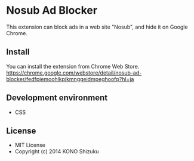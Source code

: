 Nosub Ad Blocker
==================

This extension can block ads in a web site "Nosub", and hide it on Google Chrome.

## Install
You can install the extension from Chrome Web Store.<br />
https://chrome.google.com/webstore/detail/nosub-ad-blocker/fedfpjemoohlkpjkmnggeidmpeghoofp?hl=ja

## Development environment
* CSS

## License
* MIT License
* Copyright (c) 2014 KONO Shizuku